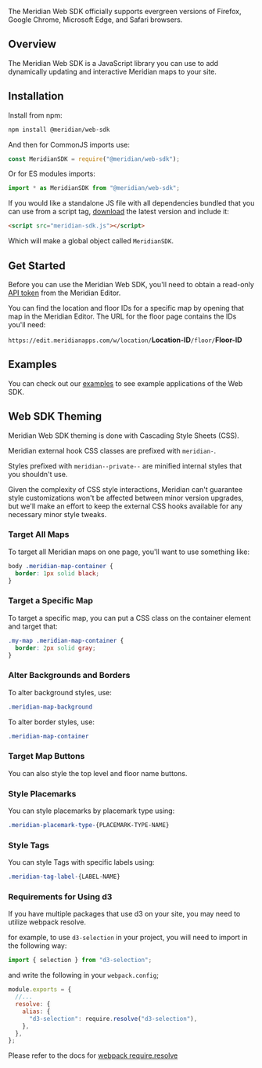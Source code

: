 The Meridian Web SDK officially supports evergreen versions of Firefox, Google Chrome, Microsoft Edge, and Safari browsers.

## Overview

The Meridian Web SDK is a JavaScript library you can use to add dynamically updating and interactive Meridian maps to your site.

## Installation

Install from npm:

```sh
npm install @meridian/web-sdk
```

And then for CommonJS imports use:

```js
const MeridianSDK = require("@meridian/web-sdk");
```

Or for ES modules imports:

```js
import * as MeridianSDK from "@meridian/web-sdk";
```

If you would like a standalone JS file with all dependencies bundled that you can use from a script tag, [download][] the latest version and include it:

```html
<script src="meridian-sdk.js"></script>
```

Which will make a global object called `MeridianSDK`.

## Get Started

Before you can use the Meridian Web SDK, you'll need to obtain a read-only [API token][] from the Meridian Editor.

You can find the location and floor IDs for a specific map by opening that map in the Meridian Editor. The URL for the floor page contains the IDs you'll need:

`https://edit.meridianapps.com/w/location/`**Location-ID**`/floor/`**Floor-ID**

## Examples

You can check out our [examples][] to see example applications of the Web SDK.

## Web SDK Theming

Meridian Web SDK theming is done with Cascading Style Sheets (CSS).

Meridian external hook CSS classes are prefixed with `meridian-`.

Styles prefixed with `meridian--private--` are minified internal styles that you shouldn't use.

Given the complexity of CSS style interactions, Meridian can't guarantee style customizations won't be affected between minor version upgrades, but we'll make an effort to keep the external CSS hooks available for any necessary minor style tweaks.

### Target All Maps

To target all Meridian maps on one page, you'll want to use something like:

```css
body .meridian-map-container {
  border: 1px solid black;
}
```

### Target a Specific Map

To target a specific map, you can put a CSS class on the container element and target that:

```css
.my-map .meridian-map-container {
  border: 2px solid gray;
}
```

### Alter Backgrounds and Borders

To alter background styles, use:

```css
.meridian-map-background
```

To alter border styles, use:

```css
.meridian-map-container
```

### Target Map Buttons

You can also style the top level and floor name buttons.

### Style Placemarks

You can style placemarks by placemark type using:

```css
.meridian-placemark-type-{PLACEMARK-TYPE-NAME}
```

### Style Tags

You can style Tags with specific labels using:

```css
.meridian-tag-label-{LABEL-NAME}
```

### Requirements for Using d3

If you have multiple packages that use d3 on your site, you may need to utilize webpack resolve.

for example, to use `d3-selection` in your project, you will need to import in the following way:

```js
import { selection } from "d3-selection";
```

and write the following in your `webpack.config`;

```js
module.exports = {
  //...
  resolve: {
    alias: {
      "d3-selection": require.resolve("d3-selection"),
    },
  },
};
```

Please refer to the docs for [webpack require.resolve][]

[examples]: examples
[api token]: https://docs.meridianapps.com/hc/en-us/articles/360039670154-Authenticate-to-the-API
[download]: https://unpkg.com/@meridian/web-sdk/dist/meridian-sdk.js
[webpack require.resolve]: https://webpack.js.org/api/module-methods/#requireresolve
